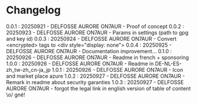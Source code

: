 # Changelog

0.0.1 : 20250921 - DELFOSSE AURORE ON7AUR - Proof of concept
0.0.2 : 20250923 - DELFOSSE AURORE ON7AUR - Params in settings (path to gpg and key id)
0.0.3 : 20250924 - DELFOSSE AURORE ON7AUR - Convert \<encrypted> tags to \<div style="display: none">
0.0.4 : 20250925 - DELFOSSE AURORE ON7AUR - Documentation improvement... 
0.1.0 : 20250926 - DELFOSSE AURORE ON7AUR - Readme in french + sponsoring
1.0.0 : 20250926 - DELFOSSE AURORE ON7AUR - Readme in DE-NL-ES-zh_tw-zh_cn-ja_jp
1.0.1 : 20250926 - DELFOSSE AURORE ON7AUR - Icon and market place azure
1.0.2 : 20250927 - DELFOSSE AURORE ON7AUR - Remark in readme about security garanties
1.0.3 : 20250927 - DELFOSSE AURORE ON7AUR - forgot the legal link in english version of table of content \o/ gné!

